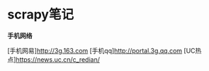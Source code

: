 # scrapy笔记

**手机网络**

 [手机网易]http://3g.163.com
 [手机qq]http://portal.3g.qq.com 
 [UC热点]https://news.uc.cn/c_redian/

